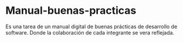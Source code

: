 # Manual-buenas-practicas
Es una tarea de un manual digital de buenas prácticas de desarrollo de software.
Donde la colaboración de cada integrante se vera reflejada.
